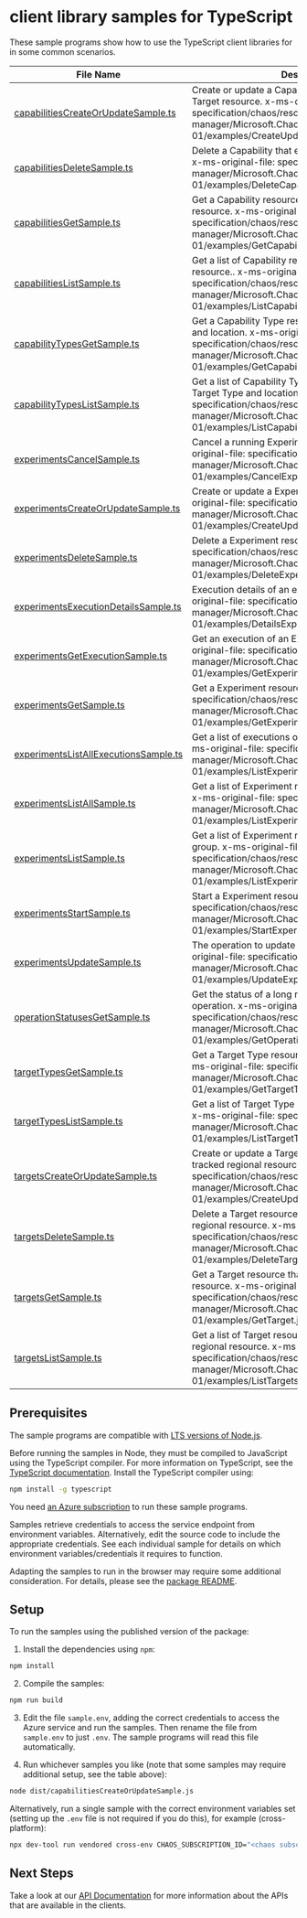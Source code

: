 # client library samples for TypeScript

These sample programs show how to use the TypeScript client libraries for in some common scenarios.

| **File Name**                                                               | **Description**                                                                                                                                                                                          |
| --------------------------------------------------------------------------- | -------------------------------------------------------------------------------------------------------------------------------------------------------------------------------------------------------- |
| [capabilitiesCreateOrUpdateSample.ts][capabilitiescreateorupdatesample]     | Create or update a Capability resource that extends a Target resource. x-ms-original-file: specification/chaos/resource-manager/Microsoft.Chaos/stable/2024-01-01/examples/CreateUpdateCapability.json   |
| [capabilitiesDeleteSample.ts][capabilitiesdeletesample]                     | Delete a Capability that extends a Target resource. x-ms-original-file: specification/chaos/resource-manager/Microsoft.Chaos/stable/2024-01-01/examples/DeleteCapability.json                            |
| [capabilitiesGetSample.ts][capabilitiesgetsample]                           | Get a Capability resource that extends a Target resource. x-ms-original-file: specification/chaos/resource-manager/Microsoft.Chaos/stable/2024-01-01/examples/GetCapability.json                         |
| [capabilitiesListSample.ts][capabilitieslistsample]                         | Get a list of Capability resources that extend a Target resource.. x-ms-original-file: specification/chaos/resource-manager/Microsoft.Chaos/stable/2024-01-01/examples/ListCapabilities.json             |
| [capabilityTypesGetSample.ts][capabilitytypesgetsample]                     | Get a Capability Type resource for given Target Type and location. x-ms-original-file: specification/chaos/resource-manager/Microsoft.Chaos/stable/2024-01-01/examples/GetCapabilityType.json            |
| [capabilityTypesListSample.ts][capabilitytypeslistsample]                   | Get a list of Capability Type resources for given Target Type and location. x-ms-original-file: specification/chaos/resource-manager/Microsoft.Chaos/stable/2024-01-01/examples/ListCapabilityTypes.json |
| [experimentsCancelSample.ts][experimentscancelsample]                       | Cancel a running Experiment resource. x-ms-original-file: specification/chaos/resource-manager/Microsoft.Chaos/stable/2024-01-01/examples/CancelExperiment.json                                          |
| [experimentsCreateOrUpdateSample.ts][experimentscreateorupdatesample]       | Create or update a Experiment resource. x-ms-original-file: specification/chaos/resource-manager/Microsoft.Chaos/stable/2024-01-01/examples/CreateUpdateExperiment.json                                  |
| [experimentsDeleteSample.ts][experimentsdeletesample]                       | Delete a Experiment resource. x-ms-original-file: specification/chaos/resource-manager/Microsoft.Chaos/stable/2024-01-01/examples/DeleteExperiment.json                                                  |
| [experimentsExecutionDetailsSample.ts][experimentsexecutiondetailssample]   | Execution details of an experiment resource. x-ms-original-file: specification/chaos/resource-manager/Microsoft.Chaos/stable/2024-01-01/examples/DetailsExperiment.json                                  |
| [experimentsGetExecutionSample.ts][experimentsgetexecutionsample]           | Get an execution of an Experiment resource. x-ms-original-file: specification/chaos/resource-manager/Microsoft.Chaos/stable/2024-01-01/examples/GetExperimentExecution.json                              |
| [experimentsGetSample.ts][experimentsgetsample]                             | Get a Experiment resource. x-ms-original-file: specification/chaos/resource-manager/Microsoft.Chaos/stable/2024-01-01/examples/GetExperiment.json                                                        |
| [experimentsListAllExecutionsSample.ts][experimentslistallexecutionssample] | Get a list of executions of an Experiment resource. x-ms-original-file: specification/chaos/resource-manager/Microsoft.Chaos/stable/2024-01-01/examples/ListExperimentExecutions.json                    |
| [experimentsListAllSample.ts][experimentslistallsample]                     | Get a list of Experiment resources in a subscription. x-ms-original-file: specification/chaos/resource-manager/Microsoft.Chaos/stable/2024-01-01/examples/ListExperimentsInASubscription.json            |
| [experimentsListSample.ts][experimentslistsample]                           | Get a list of Experiment resources in a resource group. x-ms-original-file: specification/chaos/resource-manager/Microsoft.Chaos/stable/2024-01-01/examples/ListExperimentsInAResourceGroup.json         |
| [experimentsStartSample.ts][experimentsstartsample]                         | Start a Experiment resource. x-ms-original-file: specification/chaos/resource-manager/Microsoft.Chaos/stable/2024-01-01/examples/StartExperiment.json                                                    |
| [experimentsUpdateSample.ts][experimentsupdatesample]                       | The operation to update an experiment. x-ms-original-file: specification/chaos/resource-manager/Microsoft.Chaos/stable/2024-01-01/examples/UpdateExperiment.json                                         |
| [operationStatusesGetSample.ts][operationstatusesgetsample]                 | Get the status of a long running azure asynchronous operation. x-ms-original-file: specification/chaos/resource-manager/Microsoft.Chaos/stable/2024-01-01/examples/GetOperationStatus.json               |
| [targetTypesGetSample.ts][targettypesgetsample]                             | Get a Target Type resources for given location. x-ms-original-file: specification/chaos/resource-manager/Microsoft.Chaos/stable/2024-01-01/examples/GetTargetType.json                                   |
| [targetTypesListSample.ts][targettypeslistsample]                           | Get a list of Target Type resources for given location. x-ms-original-file: specification/chaos/resource-manager/Microsoft.Chaos/stable/2024-01-01/examples/ListTargetTypes.json                         |
| [targetsCreateOrUpdateSample.ts][targetscreateorupdatesample]               | Create or update a Target resource that extends a tracked regional resource. x-ms-original-file: specification/chaos/resource-manager/Microsoft.Chaos/stable/2024-01-01/examples/CreateUpdateTarget.json |
| [targetsDeleteSample.ts][targetsdeletesample]                               | Delete a Target resource that extends a tracked regional resource. x-ms-original-file: specification/chaos/resource-manager/Microsoft.Chaos/stable/2024-01-01/examples/DeleteTarget.json                 |
| [targetsGetSample.ts][targetsgetsample]                                     | Get a Target resource that extends a tracked regional resource. x-ms-original-file: specification/chaos/resource-manager/Microsoft.Chaos/stable/2024-01-01/examples/GetTarget.json                       |
| [targetsListSample.ts][targetslistsample]                                   | Get a list of Target resources that extend a tracked regional resource. x-ms-original-file: specification/chaos/resource-manager/Microsoft.Chaos/stable/2024-01-01/examples/ListTargets.json             |

## Prerequisites

The sample programs are compatible with [LTS versions of Node.js](https://github.com/nodejs/release#release-schedule).

Before running the samples in Node, they must be compiled to JavaScript using the TypeScript compiler. For more information on TypeScript, see the [TypeScript documentation][typescript]. Install the TypeScript compiler using:

```bash
npm install -g typescript
```

You need [an Azure subscription][freesub] to run these sample programs.

Samples retrieve credentials to access the service endpoint from environment variables. Alternatively, edit the source code to include the appropriate credentials. See each individual sample for details on which environment variables/credentials it requires to function.

Adapting the samples to run in the browser may require some additional consideration. For details, please see the [package README][package].

## Setup

To run the samples using the published version of the package:

1. Install the dependencies using `npm`:

```bash
npm install
```

2. Compile the samples:

```bash
npm run build
```

3. Edit the file `sample.env`, adding the correct credentials to access the Azure service and run the samples. Then rename the file from `sample.env` to just `.env`. The sample programs will read this file automatically.

4. Run whichever samples you like (note that some samples may require additional setup, see the table above):

```bash
node dist/capabilitiesCreateOrUpdateSample.js
```

Alternatively, run a single sample with the correct environment variables set (setting up the `.env` file is not required if you do this), for example (cross-platform):

```bash
npx dev-tool run vendored cross-env CHAOS_SUBSCRIPTION_ID="<chaos subscription id>" CHAOS_RESOURCE_GROUP="<chaos resource group>" node dist/capabilitiesCreateOrUpdateSample.js
```

## Next Steps

Take a look at our [API Documentation][apiref] for more information about the APIs that are available in the clients.

[capabilitiescreateorupdatesample]: https://github.com/Azure/azure-sdk-for-js/blob/main/sdk/chaos/arm-chaos/samples/v1/typescript/src/capabilitiesCreateOrUpdateSample.ts
[capabilitiesdeletesample]: https://github.com/Azure/azure-sdk-for-js/blob/main/sdk/chaos/arm-chaos/samples/v1/typescript/src/capabilitiesDeleteSample.ts
[capabilitiesgetsample]: https://github.com/Azure/azure-sdk-for-js/blob/main/sdk/chaos/arm-chaos/samples/v1/typescript/src/capabilitiesGetSample.ts
[capabilitieslistsample]: https://github.com/Azure/azure-sdk-for-js/blob/main/sdk/chaos/arm-chaos/samples/v1/typescript/src/capabilitiesListSample.ts
[capabilitytypesgetsample]: https://github.com/Azure/azure-sdk-for-js/blob/main/sdk/chaos/arm-chaos/samples/v1/typescript/src/capabilityTypesGetSample.ts
[capabilitytypeslistsample]: https://github.com/Azure/azure-sdk-for-js/blob/main/sdk/chaos/arm-chaos/samples/v1/typescript/src/capabilityTypesListSample.ts
[experimentscancelsample]: https://github.com/Azure/azure-sdk-for-js/blob/main/sdk/chaos/arm-chaos/samples/v1/typescript/src/experimentsCancelSample.ts
[experimentscreateorupdatesample]: https://github.com/Azure/azure-sdk-for-js/blob/main/sdk/chaos/arm-chaos/samples/v1/typescript/src/experimentsCreateOrUpdateSample.ts
[experimentsdeletesample]: https://github.com/Azure/azure-sdk-for-js/blob/main/sdk/chaos/arm-chaos/samples/v1/typescript/src/experimentsDeleteSample.ts
[experimentsexecutiondetailssample]: https://github.com/Azure/azure-sdk-for-js/blob/main/sdk/chaos/arm-chaos/samples/v1/typescript/src/experimentsExecutionDetailsSample.ts
[experimentsgetexecutionsample]: https://github.com/Azure/azure-sdk-for-js/blob/main/sdk/chaos/arm-chaos/samples/v1/typescript/src/experimentsGetExecutionSample.ts
[experimentsgetsample]: https://github.com/Azure/azure-sdk-for-js/blob/main/sdk/chaos/arm-chaos/samples/v1/typescript/src/experimentsGetSample.ts
[experimentslistallexecutionssample]: https://github.com/Azure/azure-sdk-for-js/blob/main/sdk/chaos/arm-chaos/samples/v1/typescript/src/experimentsListAllExecutionsSample.ts
[experimentslistallsample]: https://github.com/Azure/azure-sdk-for-js/blob/main/sdk/chaos/arm-chaos/samples/v1/typescript/src/experimentsListAllSample.ts
[experimentslistsample]: https://github.com/Azure/azure-sdk-for-js/blob/main/sdk/chaos/arm-chaos/samples/v1/typescript/src/experimentsListSample.ts
[experimentsstartsample]: https://github.com/Azure/azure-sdk-for-js/blob/main/sdk/chaos/arm-chaos/samples/v1/typescript/src/experimentsStartSample.ts
[experimentsupdatesample]: https://github.com/Azure/azure-sdk-for-js/blob/main/sdk/chaos/arm-chaos/samples/v1/typescript/src/experimentsUpdateSample.ts
[operationstatusesgetsample]: https://github.com/Azure/azure-sdk-for-js/blob/main/sdk/chaos/arm-chaos/samples/v1/typescript/src/operationStatusesGetSample.ts
[targettypesgetsample]: https://github.com/Azure/azure-sdk-for-js/blob/main/sdk/chaos/arm-chaos/samples/v1/typescript/src/targetTypesGetSample.ts
[targettypeslistsample]: https://github.com/Azure/azure-sdk-for-js/blob/main/sdk/chaos/arm-chaos/samples/v1/typescript/src/targetTypesListSample.ts
[targetscreateorupdatesample]: https://github.com/Azure/azure-sdk-for-js/blob/main/sdk/chaos/arm-chaos/samples/v1/typescript/src/targetsCreateOrUpdateSample.ts
[targetsdeletesample]: https://github.com/Azure/azure-sdk-for-js/blob/main/sdk/chaos/arm-chaos/samples/v1/typescript/src/targetsDeleteSample.ts
[targetsgetsample]: https://github.com/Azure/azure-sdk-for-js/blob/main/sdk/chaos/arm-chaos/samples/v1/typescript/src/targetsGetSample.ts
[targetslistsample]: https://github.com/Azure/azure-sdk-for-js/blob/main/sdk/chaos/arm-chaos/samples/v1/typescript/src/targetsListSample.ts
[apiref]: https://learn.microsoft.com/javascript/api/@azure/arm-chaos?view=azure-node-preview
[freesub]: https://azure.microsoft.com/free/
[package]: https://github.com/Azure/azure-sdk-for-js/tree/main/sdk/chaos/arm-chaos/README.md
[typescript]: https://www.typescriptlang.org/docs/home.html
